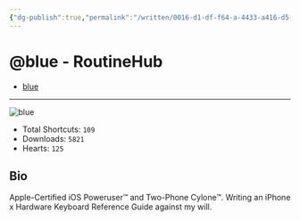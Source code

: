 ```yaml
---
{"dg-publish":true,"permalink":"/written/0016-d1-df-f64-a-4433-a416-d5-d22-c2-b4-d2-a/","dgHomeLink":true,"dgPassFrontmatter":false}
---
```


# @blue - RoutineHub

- [blue](https://routinehub.co/user/blue)

---

![blue](https://s3.us-west-002.backblazeb2.com/routinehub/media/user/34482/e2996a107b52a36c016bd69dfdf02604.jpg?X-Amz-Algorithm=AWS4-HMAC-SHA256&X-Amz-Credential=002cdd049d57e390000000007%2F20220710%2Fus-west-002%2Fs3%2Faws4_request&X-Amz-Date=20220710T222922Z&X-Amz-Expires=3600&X-Amz-SignedHeaders=host&X-Amz-Signature=7cf2624efcb62f8ff74f5d0f186200791ed4c00d73ece1cf111cf3c31c3ca4ad)

- Total Shortcuts: `109`
- Downloads: `5821`
- Hearts: `125`

## Bio
Apple-Certified iOS Poweruser™ and Two-Phone Cylone™. Writing an iPhone x Hardware Keyboard Reference Guide against my will.

